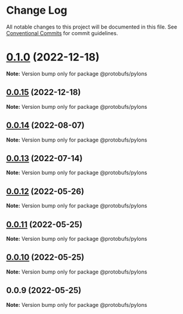 # Change Log

All notable changes to this project will be documented in this file.
See [Conventional Commits](https://conventionalcommits.org) for commit guidelines.

# [0.1.0](https://github.com/cosmology-tech/proto-registry/compare/@protobufs/pylons@0.0.15...@protobufs/pylons@0.1.0) (2022-12-18)

**Note:** Version bump only for package @protobufs/pylons





## [0.0.15](https://github.com/cosmology-tech/proto-registry/compare/@protobufs/pylons@0.0.14...@protobufs/pylons@0.0.15) (2022-12-18)

**Note:** Version bump only for package @protobufs/pylons





## [0.0.14](https://github.com/cosmology-tech/proto-registry/compare/@protobufs/pylons@0.0.13...@protobufs/pylons@0.0.14) (2022-08-07)

**Note:** Version bump only for package @protobufs/pylons





## [0.0.13](https://github.com/cosmology-tech/proto-registry/compare/@protobufs/pylons@0.0.12...@protobufs/pylons@0.0.13) (2022-07-14)

**Note:** Version bump only for package @protobufs/pylons





## [0.0.12](https://github.com/cosmology-tech/proto-registry/compare/@protobufs/pylons@0.0.11...@protobufs/pylons@0.0.12) (2022-05-26)

**Note:** Version bump only for package @protobufs/pylons





## [0.0.11](https://github.com/cosmology-tech/proto-registry/compare/@protobufs/pylons@0.0.10...@protobufs/pylons@0.0.11) (2022-05-25)

**Note:** Version bump only for package @protobufs/pylons





## [0.0.10](https://github.com/cosmology-tech/proto-registry/compare/@protobufs/pylons@0.0.9...@protobufs/pylons@0.0.10) (2022-05-25)

**Note:** Version bump only for package @protobufs/pylons





## 0.0.9 (2022-05-25)

**Note:** Version bump only for package @protobufs/pylons
